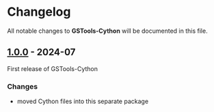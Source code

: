 # Changelog

All notable changes to **GSTools-Cython** will be documented in this file.

## [1.0.0] - 2024-07

First release of GSTools-Cython

### Changes
- moved Cython files into this separate package


[Unreleased]: https://github.com/GeoStat-Framework/gstools-cython/compare/v1.0.0...HEAD
[1.0.0]: https://github.com/GeoStat-Framework/gstools-cython/releases/tag/v1.0.0
